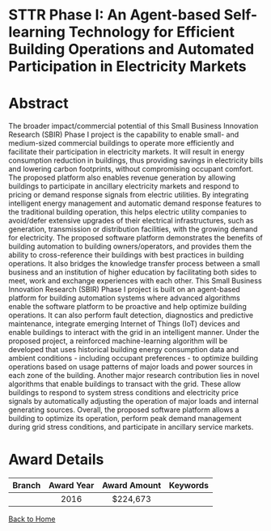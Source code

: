 
STTR Phase I: An Agent-based Self-learning Technology for Efficient Building Operations and Automated Participation in Electricity Markets
==========================================================================================================================================

# Abstract


The broader impact/commercial potential of this Small Business Innovation Research (SBIR) Phase I project is the capability to enable small- and medium-sized commercial buildings to operate more efficiently and facilitate their participation in electricity markets. It will result in energy consumption reduction in buildings, thus providing savings in electricity bills and lowering carbon footprints, without compromising occupant comfort. The proposed platform also enables revenue generation by allowing buildings to participate in ancillary electricity markets and respond to pricing or demand response signals from electric utilities. By integrating intelligent energy management and automatic demand response features to the traditional building operation, this helps electric utility companies to avoid/defer extensive upgrades of their electrical infrastructures, such as generation, transmission or distribution facilities, with the growing demand for electricity. The proposed software platform demonstrates the benefits of building automation to building owners/operators, and provides them the ability to cross-reference their buildings with best practices in building operations. It also bridges the knowledge transfer process between a small business and an institution of higher education by facilitating both sides to meet, work and exchange experiences with each other. This Small Business Innovation Research (SBIR) Phase I project is built on an agent-based platform for building automation systems where advanced algorithms enable the software platform to be proactive and help optimize building operations. It can also perform fault detection, diagnostics and predictive maintenance, integrate emerging Internet of Things (IoT) devices and enable buildings to interact with the grid in an intelligent manner. Under the proposed project, a reinforced machine-learning algorithm will be developed that uses historical building energy consumption data and ambient conditions - including occupant preferences - to optimize building operations based on usage patterns of major loads and power sources in each zone of the building. Another major research contribution lies in novel algorithms that enable buildings to transact with the grid. These allow buildings to respond to system stress conditions and electricity price signals by automatically adjusting the operation of major loads and internal generating sources. Overall, the proposed software platform allows a building to optimize its operation, perform peak demand management during grid stress conditions, and participate in ancillary service markets.  

# Award Details

|Branch|Award Year|Award Amount|Keywords|
| :---: | :---: | :---: | :---: |
||2016|$224,673||
  
  


[Back to Home](https://github.com/chrischow/dod_sbir_awards#258)